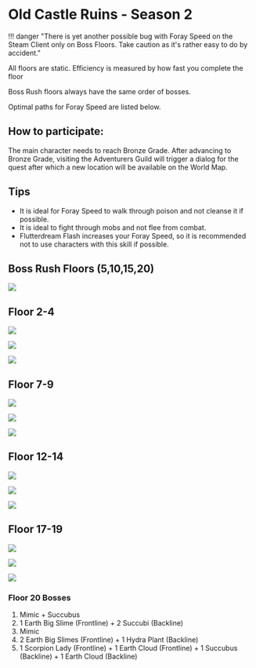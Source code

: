 # Old Castle Ruins - Season 2

!!! danger "There is yet another possible bug with Foray Speed on the Steam Client only on Boss Floors. Take caution as it's rather easy to do by accident."

All floors are static. Efficiency is measured by how fast you complete the floor

Boss Rush floors always have the same order of bosses.

Optimal paths for Foray Speed are listed below.

## How to participate:
The main character needs to reach Bronze Grade. After advancing to Bronze Grade, visiting the Adventurers Guild will trigger a dialog for the quest after which a new location will be available on the World Map.

## Tips

- It is ideal for Foray Speed to walk through poison and not cleanse it if possible.
- It is ideal to fight through mobs and not flee from combat.
- Flutterdream Flash increases your Foray Speed, so it is recommended not to use characters with this skill if possible.

## Boss Rush Floors (5,10,15,20)

![](img/boss-rush.png)

## Floor 2-4
![](img/floor2.png)

![](img/floor3.png)

![](img/floor4.png)

## Floor 7-9
![](img/floor7.png)

![](img/floor8.png)

![](img/floor9-1.png)

## Floor 12-14
![](img/floor12.png)

![](img/floor13.png)

![](img/floor14.png)

## Floor 17-19

![](img/floor17-1.png)

![](img/floor18.png)

![](img/floor19-1.png)

### Floor 20 Bosses
1. Mimic + Succubus
2. 1 Earth Big Slime (Frontline) + 2 Succubi (Backline)
3. Mimic
4. 2 Earth Big Slimes (Frontline) + 1 Hydra Plant (Backline)
5. 1 Scorpion Lady (Frontline) + 1 Earth Cloud (Frontline) + 1 Succubus (Backline) + 1 Earth Cloud (Backline)
